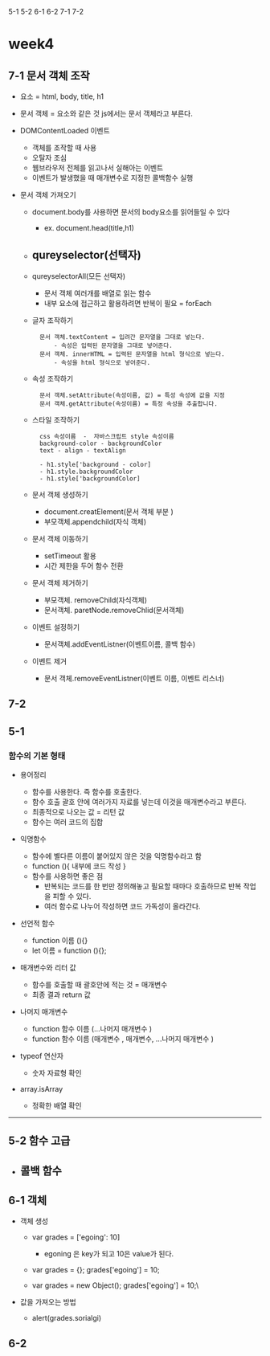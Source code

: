 5-1
5-2
6-1
6-2
7-1
7-2

# week4

## 7-1 문서 객체 조작

- 요소 = html, body, title, h1
- 문서 객체 = 요소와 같은 것 js에서는 문서 객체라고 부른다.

- DOMContentLoaded 이벤트

  - 객체를 조작할 때 사용
  - 오탈자 조심
  - 웹브라우저 전체를 읽고나서 실해아는 이벤트
  - 이벤트가 발생했을 때 매개변수로 지정한 콜백함수 실행

- 문서 객체 가져오기

  - document.body를 사용하면 문서의 body요소를 읽어들일 수 있다
    - ex. document.head(title,h1)
  - qureyselector(선택자)
    -
  - qureyselectorAll(모든 선택자)
    - 문서 객체 여러개를 배열로 읽는 함수
    - 내부 요소에 접근하고 활용하려면 반복이 필요 = forEach
  - 글자 조작하기

          문서 객체.textContent = 입려간 문자열을 그대로 넣는다.
              - 속성은 입력된 문자열을 그대로 넣어준다.
          문서 객체. innerHTML = 입력된 문자열을 html 형식으로 넣는다.
              - 속성을 html 형식으로 넣어준다.

  - 속성 조작하기

          문서 객체.setAttribute(속성이름, 값) = 특성 속성에 값을 지정
          문서 객체.getAttribute(속성이름) = 특정 속성을 추출합니다.

  - 스타일 조작하기

          css 속성이름  -  자바스크립트 style 속성이름
          background-color - backgroundColor
          text - align - textAlign

          - h1.style['background - color]
          - h1.style.backgroundColor
          - h1.style['backgroundColor]


  - 문서 객체 생성하기
    - document.creatElement(문서 객체 부분 )
    - 부모객체.appendchild(자식 객체)
  - 문서 객체 이동하기
    - setTimeout 활용
    - 시간 제한을 두어 함수 전환
  - 문서 객체 제거하기

    - 부모객체. removeChild(자식객체)
    - 문서객체. paretNode.removeChlid(문서객체)

  - 이벤트 설정하기

    - 문서객체.addEventListner(이벤트이름, 콜백 함수)

  - 이벤트 제거
    - 문서 객체.removeEventListner(이벤트 이름, 이벤트 리스너)

## 7-2

## 5-1

### 함수의 기본 형태

- 용어정리

  - 함수를 사용한다. 즉 함수를 호출한다.
  - 함수 호출 괄호 안에 여러가지 자료를 넣는데 이것을 매개변수라고 부른다.
  - 최종적으로 나오는 값 = 리턴 값
  - 함수는 여러 코드의 집합

- 익명함수

  - 함수에 별다른 이름이 붙어있지 않은 것을 익명함수라고 함
  - function (){
    내부에 코드 작성
    }
  - 함수를 사용하면 좋은 점
    - 반복되는 코드를 한 번만 정의해놓고 필요할 때마다 호출하므로 반복 작업을 피할 수 있다.
    - 여러 함수로 나누어 작성하면 코드 가독성이 올라간다.

- 선언적 함수
  - function 이름 (){}
  - let 이름 = function (){};
- 매개변수와 리터 값
  - 함수를 호출할 때 괄호안에 적는 것 = 매개변수
  - 최종 결과 return 값
- 나머지 매개변수

  - function 함수 이름 (...나머지 매개변수 )
  - function 함수 이름 (매개변수 , 매개변수, ...나머지 매개변수 )

- typeof 연산자
  - 숫자 자료형 확인
- array.isArray
  - 정확한 배열 확인

---

## 5-2 함수 고급

- 콜백 함수
  -

## 6-1 객체

- 객체 생성

  - var grades = ['egoing': 10]
    - egoning 은 key가 되고 10은 value가 된다.
  - var grades = {};
    grades['egoing'] = 10;

  - var grades = new Object();
    grades['egoing'] = 10;\

- 값을 가져오는 방법
  - alert(grades.sorialgi)

## 6-2
